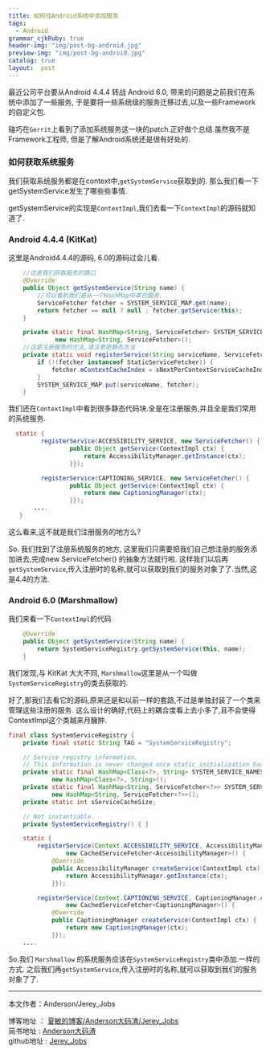 ```yaml
---
title: 如何往Android系统中添加服务
tags:
  - Android
grammar_cjkRuby: true
header-img: "img/post-bg-android.jpg"
preview-img: "img/post-bg-android.jpg"
catalog: true
layout:  post
---
```


最近公司平台要从Android 4.4.4 转战 Android 6.0, 带来的问题是之前我们在系统中添加了一些服务, 于是要将一些系统级的服务迁移过去,以及一些Framework 的自定义包.

碰巧在`Gerrit`上看到了添加系统服务这一块的patch.正好做个总结.虽然我不是Framework工程师, 但是了解Android系统还是很有好处的.

### 如何获取系统服务

我们获取系统服务都是在context中,`getSystemService`获取到的. 那么我们看一下getSystemService发生了哪些些事情.

getSystemService的实现是`ContextImpl`,我们去看一下`ContextImpl`的源码就知道了.

### Android 4.4.4 (KitKat)

这里是Android4.4.4的源码, 6.0的源码过会儿看.
``` java
    //这是我们获取服务的路口
    @Override
    public Object getSystemService(String name) {
        //可以看到我们是从一个HashMap中拿的服务.
        ServiceFetcher fetcher = SYSTEM_SERVICE_MAP.get(name);
        return fetcher == null ? null : fetcher.getService(this);
    }

    private static final HashMap<String, ServiceFetcher> SYSTEM_SERVICE_MAP =
             new HashMap<String, ServiceFetcher>();
    //这是注册服务的方法,请注意是静态方法
    private static void registerService(String serviceName, ServiceFetcher fetcher) {
        if (!(fetcher instanceof StaticServiceFetcher)) {
            fetcher.mContextCacheIndex = sNextPerContextServiceCacheIndex++;
        }
        SYSTEM_SERVICE_MAP.put(serviceName, fetcher);
    }    
```
我们还在`ContextImpl`中看到很多静态代码块.全是在注册服务,并且全是我们常用的系统服务.

``` java
  static {
         registerService(ACCESSIBILITY_SERVICE, new ServiceFetcher() {
                 public Object getService(ContextImpl ctx) {
                     return AccessibilityManager.getInstance(ctx);
                 }});

         registerService(CAPTIONING_SERVICE, new ServiceFetcher() {
                 public Object getService(ContextImpl ctx) {
                     return new CaptioningManager(ctx);
                 }});
       ....
   }

```

这么看来,这不就是我们注册服务的地方么?<br>

So. 我们找到了注册系统服务的地方, 这里我们只需要把我们自己想注册的服务添加进去,完成new ServiceFetcher() 的抽象方法就行啦. 这样我们以后再`getSystemService`,传入注册时的名称,就可以获取到我们的服务对象了了.当然,这是4.4的方法.


### Android 6.0 (Marshmallow)

我们来看一下`ContextImpl`的代码

``` java
    @Override
    public Object getSystemService(String name) {
        return SystemServiceRegistry.getSystemService(this, name);
    }
```
我们发现,与 KitKat 大大不同, `Marshmallow`这里是从一个叫做`SystemServiceRegistry`的类去获取的.

好了,那我们去看它的源码,原来还是和以前一样的套路,不过是单独封装了一个类来管理这些注册的服务. 这么设计的确好,代码上的耦合度看上去小多了,且不会使得ContextImpl这个类越来月臃肿.

``` java
final class SystemServiceRegistry {
    private final static String TAG = "SystemServiceRegistry";

    // Service registry information.
    // This information is never changed once static initialization has completed.
    private static final HashMap<Class<?>, String> SYSTEM_SERVICE_NAMES =
            new HashMap<Class<?>, String>();
    private static final HashMap<String, ServiceFetcher<?>> SYSTEM_SERVICE_FETCHERS =
            new HashMap<String, ServiceFetcher<?>>();
    private static int sServiceCacheSize;

    // Not instantiable.
    private SystemServiceRegistry() { }

    static {
        registerService(Context.ACCESSIBILITY_SERVICE, AccessibilityManager.class,
                new CachedServiceFetcher<AccessibilityManager>() {
            @Override
            public AccessibilityManager createService(ContextImpl ctx) {
                return AccessibilityManager.getInstance(ctx);
            }});

        registerService(Context.CAPTIONING_SERVICE, CaptioningManager.class,
                new CachedServiceFetcher<CaptioningManager>() {
            @Override
            public CaptioningManager createService(ContextImpl ctx) {
                return new CaptioningManager(ctx);
            }});
    ....

```
  So.我们 `Marshmallow` 的系统服务应该在`SystemServiceRegistry`类中添加.一样的方式.
  之后我们再`getSystemService`,传入注册时的名称,就可以获取到我们的服务对象了了.



----------
本文作者：Anderson/Jerey_Jobs

博客地址   ： [夏敏的博客/Anderson大码渣/Jerey_Jobs][1] <br>
简书地址   :  [Anderson大码渣][2] <br>
github地址 :  [Jerey_Jobs][4]



[1]: http://jerey.cn/
[2]: http://www.jianshu.com/users/016a5ba708a0/latest_articles
[3]: http://blog.csdn.net/jerey_jobs
[4]: https://github.com/Jerey-Jobs
